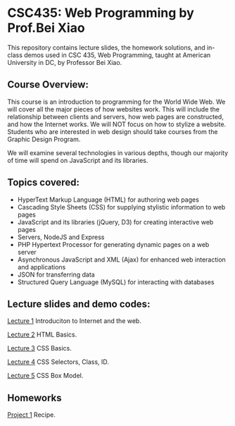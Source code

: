 # CSC435: Web Programming by Prof.Bei Xiao

This repository contains lecture slides, the homework solutions, and in-class demos used in CSC 435, Web Programming, taught at American University in DC, by Professor Bei Xiao. 

<h2>Course Overview:</h2>

This course is an introduction to programming for the World Wide Web. We will cover all the major pieces of how websites work. This will include the relationship between clients and servers, how web pages are constructed, and how the Internet works. We will NOT focus on how to stylize a website. Students who are interested in web design should take courses from the Graphic Design Program. 

We will examine several technologies in various depths, though our majority of time will spend on JavaScript and its libraries. 

<h2>Topics covered:</h2>

<ul>
<li>HyperText Markup Language (HTML) for authoring web pages
<li>Cascading Style Sheets (CSS) for supplying stylistic information to web pages 
<li>JavaScript and its libraries (jQuery, D3) for creating interactive web pages 
<li> Servers, NodeJS and Express 	
<li> PHP Hypertext Processor for generating dynamic pages on a web server 
<li>Asynchronous JavaScript and XML (Ajax) for enhanced web interaction and applications 
<li>JSON for transferring data
<li>Structured Query Language (MySQL) for interacting with databases
</ul>

<h2>Lecture slides and demo codes:</h2>
<p><a href="https://github.com/fruittree/CSC435WebProgramming/blob/master/Lecture1.pdf">Lecture 1</a>  Introduciton to Internet and the web.</p> 

<p>
<a href="https://github.com/fruittree/CSC435WebProgramming/blob/master/Lecture2.pdf">Lecture 2</a> HTML Basics. 
</p>

<p>
<a href="https://github.com/fruittree/CSC435WebProgramming/blob/master/Lecture3.pdf">Lecture 3</a> CSS Basics. 
</p>
<p>
<a href="https://github.com/fruittree/CSC435WebProgramming/blob/master/Lecture4.pdf">Lecture 4</a> CSS Selectors, Class, ID. 
</p>

<p>
<a href="https://github.com/fruittree/CSC435WebProgramming/blob/master/Lecture5.pdf">Lecture 5</a> CSS Box Model. 
</p>

<h2>Homeworks</h2>
<p>
<a href="https://github.com/fruittree/CSC435WebProgramming/blob/master/Homework/Homework1_assignment/Homework1Spec.pdf">Project 1</a> Recipe. 
</p>
